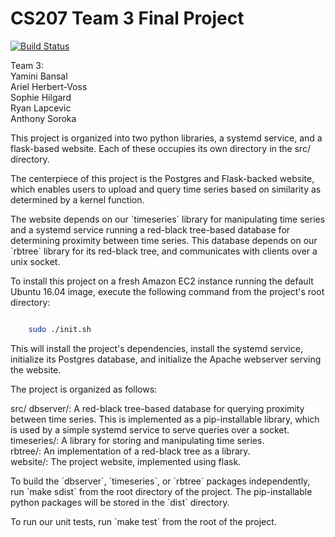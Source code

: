 # CS207 Team 3 Final Project

[![Build Status](https://travis-ci.org/cs207-2016/cs207project.svg?branch=master)](https://travis-ci.org/cs207-2016/cs207project)

Team 3:<br>
Yamini Bansal<br>
Ariel Herbert-Voss<br>
Sophie Hilgard<br>
Ryan Lapcevic<br>
Anthony Soroka<br>

<p>This project is organized into two python libraries, a systemd service, and a flask-based website. Each of these occupies its own directory in the src/ directory.</p>

<p>The centerpiece of this project is the Postgres and Flask-backed website, which enables users to upload and query time series based on similarity as determined by a kernel function.</p>

<p>The website depends on our `timeseries` library for manipulating time series and a systemd service running a red-black tree-based database for determining proximity between time series. This database depends on our `rbtree` library for its red-black tree, and communicates with clients over a unix socket.</p>

<p>To install this project on a fresh Amazon EC2 instance running the default Ubuntu 16.04 image, execute the following command from the project's root directory:</p>

```bash

	sudo ./init.sh
```

<p>This will install the project's dependencies, install the systemd service, initialize its Postgres database, and initialize the Apache webserver serving the website.</p>

<p> The project is organized as follows:</p>

src/
	dbserver/: A red-black tree-based database for querying proximity between time series. This is implemented as a pip-installable library, which is used by a simple systemd service to serve queries over a socket.<br>
	timeseries/: A library for storing and manipulating time series.<br>
	rbtree/: An implementation of a red-black tree as a library.<br>
	website/: The project website, implemented using flask. <br>

<p>To build the `dbserver`, `timeseries`, or `rbtree` packages independently, run `make sdist` from the root directory of the project. The pip-installable python packages will be stored in the `dist` directory.</p>

<p>To run our unit tests, run `make test` from the root of the project.</p>
